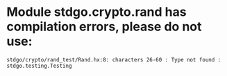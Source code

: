 # Module stdgo.crypto.rand has compilation errors, please do not use:
```
stdgo/crypto/rand_test/Rand.hx:8: characters 26-60 : Type not found : stdgo.testing.Testing

```

